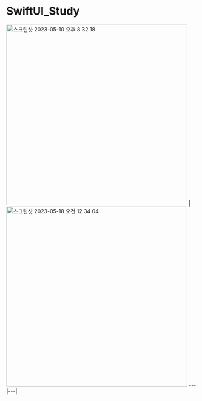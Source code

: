 # SwiftUI_Study
<img width="477" alt="스크린샷 2023-05-10 오후 8 32 18" src="https://github.com/JeongAYoo/SwiftUI_Study/assets/26922015/b782a070-d504-40d8-9227-3486661faca8"> |
<img width="477" alt="스크린샷 2023-05-18 오전 12 34 04" src="https://github.com/JeongAYoo/SwiftUI_Study/assets/26922015/cc6ed5a3-2c23-46af-ae3c-2aeb5aeb4bfc">
---|---|
